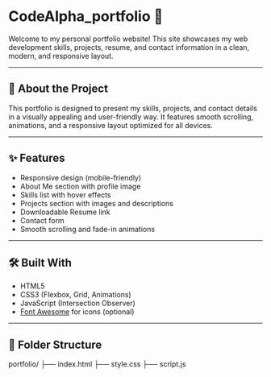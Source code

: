 # CodeAlpha_portfolio 💼

Welcome to my personal portfolio website! This site showcases my web development skills, projects, resume, and contact information in a clean, modern, and responsive layout.

---

## 📖 About the Project

This portfolio is designed to present my skills, projects, and contact details in a visually appealing and user-friendly way. It features smooth scrolling, animations, and a responsive layout optimized for all devices.

---

## ✨ Features

- Responsive design (mobile-friendly)
- About Me section with profile image
- Skills list with hover effects
- Projects section with images and descriptions
- Downloadable Resume link
- Contact form
- Smooth scrolling and fade-in animations

---

## 🛠️ Built With

- HTML5
- CSS3 (Flexbox, Grid, Animations)
- JavaScript (Intersection Observer)
- [Font Awesome](https://fontawesome.com/) for icons (optional)

---

## 📂 Folder Structure
portfolio/
├── index.html
├── style.css
├── script.js

